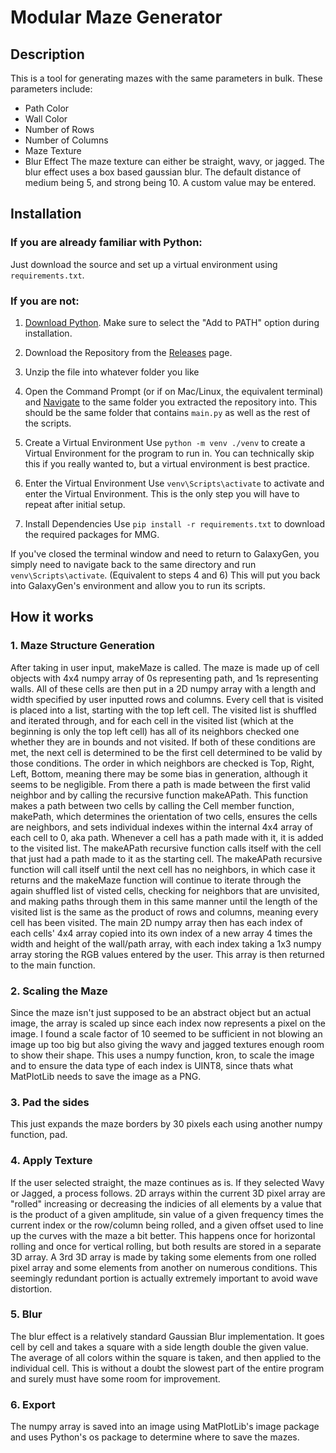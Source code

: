 # Modular Maze Generator

## Description
This is a tool for generating mazes with the same parameters in bulk. 
These parameters include:
- Path Color
- Wall Color 
- Number of Rows
- Number of Columns
- Maze Texture
- Blur Effect
The maze texture can either be straight, wavy, or jagged.
The blur effect uses a box based gaussian blur.
The default distance of medium being 5, and strong being 10. A custom value may be entered.


## Installation
### If you are already familiar with Python:
Just download the source and set up a virtual environment using `requirements.txt`.

### If you are not:
1. [Download Python](https://www.python.org/downloads/). Make sure to select the "Add to PATH" option during installation.

2. Download the Repository from the [Releases](https://github.com/NickScopre/Modular-Maze-Generator) page.

3. Unzip the file into whatever folder you like

4. Open the Command Prompt (or if on Mac/Linux, the equivalent terminal) and [Navigate](https://www.digitalcitizen.life/command-prompt-how-use-basic-commands/#ftoc-heading-3) to the same folder you extracted the repository into.
This should be the same folder that contains `main.py` as well as the rest of the scripts.

5. Create a Virtual Environment
Use `python -m venv ./venv` to create a Virtual Environment for the program to run in. You can technically skip this if you really wanted to,  but a virtual environment is best practice.

6. Enter the Virtual Environment
Use `venv\Scripts\activate` to activate and enter the Virtual Environment. This is the only step you will have to repeat after initial setup.

7. Install Dependencies
Use `pip install -r requirements.txt` to download the required packages for MMG. 

If you've closed the terminal window and need to return to GalaxyGen, you simply need to navigate back to the same directory and run `venv\Scripts\activate`. (Equivalent to steps 4 and 6) This will put you back into GalaxyGen's environment and allow you to run its scripts.

## How it works
### 1. Maze Structure Generation
After taking in user input, makeMaze is called. The maze is made up of cell objects with 4x4 numpy array of 0s representing path, and 1s representing walls. 
All of these cells are then put in a 2D numpy array with a length and width specified by user inputted rows and columns. Every cell that is
visited is placed into a list, starting with the top left cell. The visited list is shuffled and iterated through, and for each cell in 
the visited list (which at the beginning is only the top left cell) has all of its neighbors checked one whether they are in bounds and not 
visited. If both of these conditions are met, the next cell is determined to be the first cell determined to be valid by those conditions. 
The order in which neighbors are checked is Top, Right, Left, Bottom, meaning there may be some bias in generation, although it seems to 
be negligible. From there a path is made between the first valid neighbor and by calling the recursive function makeAPath. This function 
makes a path between two cells by calling the Cell member function, makePath, which determines the orientation of two cells, ensures the 
cells are neighbors, and sets individual indexes within the internal 4x4 array of each cell to 0, aka path. Whenever a cell has a path made 
with it, it is added to the visited list. The makeAPath recursive function calls itself with the cell that just had a path made to it as the
starting cell. The makeAPath recursive function will call itself until the next cell has no neighbors, in which case it returns and the 
makeMaze function will continue to iterate through the again shuffled list of visted cells, checking for neighbors that are unvisited, and
making paths through them in this same manner until the length of the visited list is the same as the product of rows and columns, meaning 
every cell has been visited. The main 2D numpy array then has each index of each cells' 4x4 array copied into its own index of a new array
4 times the width and height of the wall/path array, with each index taking a 1x3 numpy array storing the RGB values entered by the user.
This array is then returned to the main function.
### 2. Scaling the Maze
Since the maze isn't just supposed to be an abstract object but an actual image, the array is scaled up since each index now represents a 
pixel on the image. I found a scale factor of 10 seemed to be sufficient in not blowing an image up too big but also giving the wavy and 
jagged textures enough room to show their shape. This uses a numpy function, kron, to scale the image and to ensure the data type of each
index is UINT8, since thats what MatPlotLib needs to save the image as a PNG. 
### 3. Pad the sides
This just expands the maze borders by 30 pixels each using another numpy function, pad. 
### 4. Apply Texture
If the user selected straight, the maze continues as is. If they selected Wavy or Jagged, a process follows. 2D arrays within the current 3D 
pixel array are "rolled" increasing or decreasing the indicies of all elements by a value that is the product of a given amplitude, sin value
of a given frequency times the current index or the row/column being rolled, and a given offset used to line up the curves with the maze a bit
better. This happens once for horizontal rolling and once for vertical rolling, but both results are stored in a separate 3D array. A 3rd 3D
array is made by taking some elements from one rolled pixel array and some elements from another on numerous conditions. This seemingly 
redundant portion is actually extremely important to avoid wave distortion. 
### 5. Blur
The blur effect is a relatively standard Gaussian Blur implementation. It goes cell by cell and takes a square with a side length double the 
given value. The average of all colors within the square is taken, and then applied to the individual cell. This is without a doubt the 
slowest part of the entire program and surely must have some room for improvement. 
### 6. Export 
The numpy array is saved into an image using MatPlotLib's image package and uses Python's os package to determine where to save the mazes.
